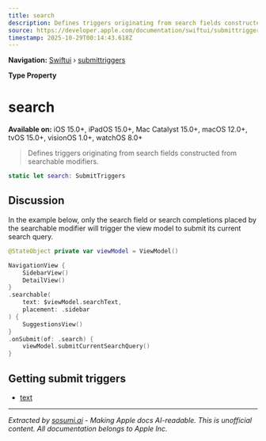 ```yaml
---
title: search
description: Defines triggers originating from search fields constructed from searchable modifiers.
source: https://developer.apple.com/documentation/swiftui/submittriggers/search
timestamp: 2025-10-29T00:14:43.618Z
---
```


**Navigation:** [Swiftui](/documentation/swiftui) › [submittriggers](/documentation/swiftui/submittriggers)

**Type Property**

# search

**Available on:** iOS 15.0+, iPadOS 15.0+, Mac Catalyst 15.0+, macOS 12.0+, tvOS 15.0+, visionOS 1.0+, watchOS 8.0+

> Defines triggers originating from search fields constructed from searchable modifiers.

```swift
static let search: SubmitTriggers
```

## Discussion

In the example below, only the search field or search completions placed by the searchable modifier will trigger the view model to submit its current search query.

```swift
@StateObject private var viewModel = ViewModel()

NavigationView {
    SidebarView()
    DetailView()
}
.searchable(
    text: $viewModel.searchText,
    placement: .sidebar
) {
    SuggestionsView()
}
.onSubmit(of: .search) {
    viewModel.submitCurrentSearchQuery()
}
```

## Getting submit triggers

- [text](/documentation/swiftui/submittriggers/text)

---

*Extracted by [sosumi.ai](https://sosumi.ai) - Making Apple docs AI-readable.*
*This is unofficial content. All documentation belongs to Apple Inc.*
